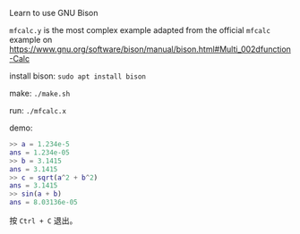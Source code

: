 Learn to use GNU Bison

`mfcalc.y` is the most complex example adapted from the official `mfcalc` example on https://www.gnu.org/software/bison/manual/bison.html#Multi_002dfunction-Calc

install bison: `sudo apt install bison`

make: `./make.sh`

run: `./mfcalc.x`

demo:

```matlab
>> a = 1.234e-5
ans = 1.234e-05
>> b = 3.1415
ans = 3.1415
>> c = sqrt(a^2 + b^2)
ans = 3.1415
>> sin(a + b)
ans = 8.03136e-05
```
按 `Ctrl + C` 退出。
